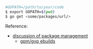 
```bash
#GOPATH=/path/to/your/code
$ export GOPATH=$(pwd)
$ go get <some/packages/url/>
```

Reference:
* [discussion of package management](http://io-meter.com/2014/07/30/go's-package-management/)
    * [gpm/gvp ebuilds](https://github.com/samuelololol/gentoo-samuel/tree/master/dev-go)
